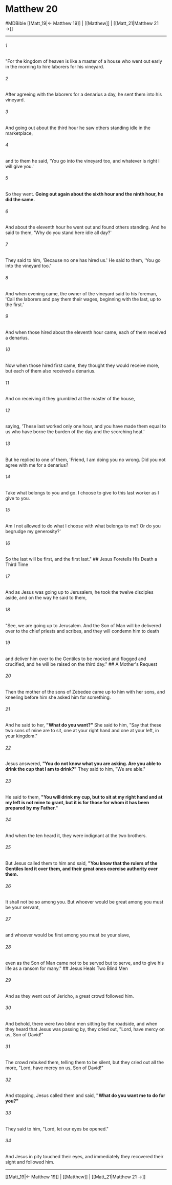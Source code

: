 # Matthew 20
#MDBible
[[Matt_19|← Matthew 19]] | [[Matthew]] | [[Matt_21|Matthew 21 →]]

***

###### 1 

"For the kingdom of heaven is like a master of a house who went out early in the morning to hire laborers for his vineyard. 

###### 2 

After agreeing with the laborers for a denarius a day, he sent them into his vineyard. 

###### 3 

And going out about the third hour he saw others standing idle in the marketplace, 

###### 4 

and to them he said, 'You go into the vineyard too, and whatever is right I will give you.' 

###### 5 

So they went. **Going out again about the sixth hour and the ninth hour, he did the same.** 

###### 6 

And about the eleventh hour he went out and found others standing. And he said to them, 'Why do you stand here idle all day?' 

###### 7 

They said to him, 'Because no one has hired us.' He said to them, 'You go into the vineyard too.' 

###### 8 

And when evening came, the owner of the vineyard said to his foreman, 'Call the laborers and pay them their wages, beginning with the last, up to the first.' 

###### 9 

And when those hired about the eleventh hour came, each of them received a denarius. 

###### 10 

Now when those hired first came, they thought they would receive more, but each of them also received a denarius. 

###### 11 

And on receiving it they grumbled at the master of the house, 

###### 12 

saying, 'These last worked only one hour, and you have made them equal to us who have borne the burden of the day and the scorching heat.' 

###### 13 

But he replied to one of them, 'Friend, I am doing you no wrong. Did you not agree with me for a denarius? 

###### 14 

Take what belongs to you and go. I choose to give to this last worker as I give to you. 

###### 15 

Am I not allowed to do what I choose with what belongs to me? Or do you begrudge my generosity?' 

###### 16 

So the last will be first, and the first last." ## Jesus Foretells His Death a Third Time 

###### 17 

And as Jesus was going up to Jerusalem, he took the twelve disciples aside, and on the way he said to them, 

###### 18 

"See, we are going up to Jerusalem. And the Son of Man will be delivered over to the chief priests and scribes, and they will condemn him to death 

###### 19 

and deliver him over to the Gentiles to be mocked and flogged and crucified, and he will be raised on the third day." ## A Mother's Request 

###### 20 

Then the mother of the sons of Zebedee came up to him with her sons, and kneeling before him she asked him for something. 

###### 21 

And he said to her, **"What do you want?"** She said to him, "Say that these two sons of mine are to sit, one at your right hand and one at your left, in your kingdom." 

###### 22 

Jesus answered, **"You do not know what you are asking. Are you able to drink the cup that I am to drink?"** They said to him, "We are able." 

###### 23 

He said to them, **"You will drink my cup, but to sit at my right hand and at my left is not mine to grant, but it is for those for whom it has been prepared by my Father."** 

###### 24 

And when the ten heard it, they were indignant at the two brothers. 

###### 25 

But Jesus called them to him and said, **"You know that the rulers of the Gentiles lord it over them, and their great ones exercise authority over them.** 

###### 26 

It shall not be so among you. But whoever would be great among you must be your servant, 

###### 27 

and whoever would be first among you must be your slave, 

###### 28 

even as the Son of Man came not to be served but to serve, and to give his life as a ransom for many." ## Jesus Heals Two Blind Men 

###### 29 

And as they went out of Jericho, a great crowd followed him. 

###### 30 

And behold, there were two blind men sitting by the roadside, and when they heard that Jesus was passing by, they cried out, "Lord, have mercy on us, Son of David!" 

###### 31 

The crowd rebuked them, telling them to be silent, but they cried out all the more, "Lord, have mercy on us, Son of David!" 

###### 32 

And stopping, Jesus called them and said, **"What do you want me to do for you?"** 

###### 33 

They said to him, "Lord, let our eyes be opened." 

###### 34 

And Jesus in pity touched their eyes, and immediately they recovered their sight and followed him. 

***

[[Matt_19|← Matthew 19]] | [[Matthew]] | [[Matt_21|Matthew 21 →]]
